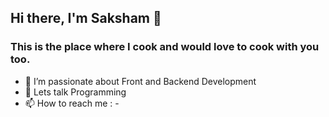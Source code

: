 ## Hi there, I'm Saksham 👋

### This is the place where I cook and would love to cook with you too.

- 🔭 I’m passionate about Front and Backend Development
- 💬 Lets talk Programming
- 📫 How to reach me : - 

  
